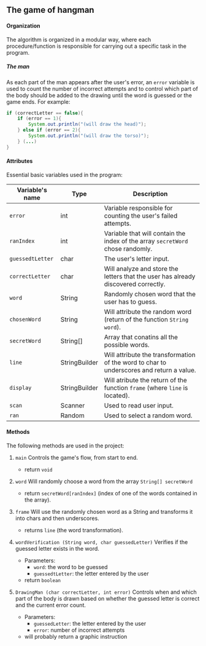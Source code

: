 ## The game of hangman

#### Organization
The algorithm is organized in a modular way, where each procedure/function is responsible for carrying out a specific task in the program.

##### The man
As each part of the man appears after the user's error, an ```error``` variable is used to count the number of incorrect attempts and to control which part of the body should be added to the drawing until the word is guessed or the game ends. For example:
```java
if (correctLetter == false){
    if (error == 1){
        System.out.println("(will draw the head)");
    } else if (error == 2){
        System.out.println("(will draw the torso)");
    } (...)
}
```

#### Attributes
Essential basic variables used in the program:

| Variable's name | Type | Description |
|------------------|------|-----------|
| ```error``` | int | Variable responsible for counting the user's failed attempts. |
| ```ranIndex``` | int | Variable that will contain the index of the array ```secretWord``` chose randomly. |
| ```guessedtLetter``` | char | The user's letter input. |
| ```correctLetter``` | char | Will analyze and store the letters that the user has already discovered correctly. |
| ```word```          | String | Randomly chosen word that the user has to guess. |
| ```chosenWord``` | String | Will attribute the random word (return of the function ```String word```). |
| ```secretWord``` | String[] | Array that conatins all the possible words. |
| ```line``` | StringBuilder | Will attribute the transformation of the word to char to underscores and return a value. |
| ```display``` | StringBuilder | Will atribute the return of the function ```frame``` (where ```line``` is located). |
| ```scan```| Scanner | Used to read user input. |
| ```ran```| Random | Used to select a random word. |

#### Methods
The following methods are used in the project:
1. ```main``` Controls the game's flow, from start to end.
    - return ```void```

2. ```word``` Will randomly choose a word from the array ```String[] secretWord```
    - return ```secretWord[ranIndex]``` (index of one of the words contained in the array). 

3. ```frame``` Will use the randomly chosen word as a String and transforms it into chars and then underscores.
    - returns ```line``` (the word transformation).

4. ```wordVerification (String word, char guessedLetter)``` Verifies if the guessed letter exists in the word.
    - Parameters:
        - ```word```: the word to be guessed
        - ```guessedtLetter```: the letter entered by the user
    - return ```boolean```

5. ```DrawingMan (char correctLetter, int error)``` Controls when and which part of the body is drawn based on whether the guessed letter is correct and the current error count.
    - Parameters:
        - ```guessedLetter```: the letter entered by the user
        - ```error```: number of incorrect attempts
    - will probably return a graphic instruction